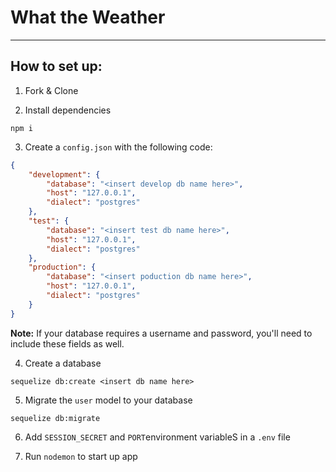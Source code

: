# What the Weather

---

## How to set up:

1. Fork & Clone

2. Install dependencies

```
npm i
```

3. Create a `config.json` with the following code:

```json
{
    "development": {
        "database": "<insert develop db name here>",
        "host": "127.0.0.1",
        "dialect": "postgres"
    },
    "test": {
        "database": "<insert test db name here>",
        "host": "127.0.0.1",
        "dialect": "postgres"
    },
    "production": {
        "database": "<insert poduction db name here>",
        "host": "127.0.0.1",
        "dialect": "postgres"
    }
}
```

**Note:** If your database requires a username and password, you'll need to include these fields as well.

4. Create a database

```
sequelize db:create <insert db name here>
```

5. Migrate the `user` model to your database

```
sequelize db:migrate
```

6. Add `SESSION_SECRET` and `PORT`environment variableS in a `.env` file

7. Run `nodemon` to start up app
